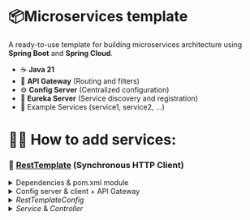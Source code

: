 # 📦Microservices template

A ready-to-use template for building microservices architecture using **Spring Boot** and **Spring Cloud**.

- ☕ **Java 21**
- 🔀 **API Gateway** (Routing and filters)
- ⚙️ **Config Server** (Centralized configuration)
- 🧭 **Eureka Server** (Service discovery and registration)
- 🧩 Example Services (service1, service2, ...)

# 🧩➕ How to add services:

### 🔗 [RestTemplate](https://www.geeksforgeeks.org/spring-boot-rest-template/) (Synchronous HTTP Client)

<details>
  <summary>Dependencies & pom.xml module</summary>
  <br>
  
  1. Set the `<parent>` in your new service's `pom.xml`
  
  ```xml
    <parent>
      <groupId>com.microservice</groupId>
      <artifactId>parent</artifactId>
      <version>0.0.1-SNAPSHOT</version>
    </parent>
  ```

  2. Add the new service as a `<module>` in the root `pom.xml`
    
  ```xml
    <modules>
        <module>eureka</module>
        <module>config-server</module>
        <module>gateway</module>
        <module>service1</module>
        
        <module>service2</module> <!-- 👈 2º microservice -->
    </modules>
  ```

</details>

<details>
  <summary>Config server & client + API Gateway</summary>
  <br>
  
  3. Convert application.properties to `application.yml` and import the _Config Server_ (spring.application.name must match the config file name you'll create in the next step)
  
  ```yaml
    spring:
      application:
        name: service2
    
      config:
        import: "optional:configserver:http://localhost:8888"
  ```

  4. Create a config file for the service in the Config Server (`config-server/src/main/resources/config/`)
    
  ```yaml
    server:
      port: 8082
    
    spring:
      application:
        name: service2
  ```

  5. Add the service2 routes in `gateway.yml`

  ```yaml
server:
  port: 8080

spring:
  application:
    name: gateway
  cloud:
    gateway:
      routes:
        - id: service1
          uri: http://localhost:8081
          predicates:
            - Path=/api/service1/**

        # 👇 2º microservice
        - id: service2
          uri: http://localhost:8082
          predicates:
            - Path=/api/service2/**
  ```

</details>


<details>
  <summary> <em>RestTemplateConfig</em> </summary>
  <br>

  6. Add a `@Bean` for *RestTemplate*:

  ```java
    @Configuration
    public class RestTemplateConfig {
        @Bean
        public RestTemplate restTemplate() {
            return new RestTemplate();
        }
    }
  ```
</details>
  
<details>
  <summary><em>Service</em> & <em>Controller</em></summary>
  <br>
  
  7. Service2

  ```java
    @Service
    public class Service2 {

        @Autowired
        private RestTemplate restTemplate;
    
        public String getHelloFromService1() {
            return restTemplate.getForObject("http://localhost:8081/api/hello", String.class);
        }
    }
  ```
  
  8. Controller2

  ```java
    @RestController
    @RequestMapping("/api/service2")
    public class Controller2 {
    
        @Autowired
        private Service2 service2;
    
        @GetMapping("/hello")
        public String sayHello() {
            return "Hello from service 2";
        }
    
        @GetMapping("/call-service1")
        public String callService1() {
            return service2.callService1();
        }
    }
  ```

</details>
